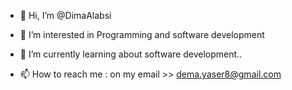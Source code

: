 - 👋 Hi, I’m @DimaAlabsi
- 👀 I’m interested in Programming and software development
- 🌱 I’m currently learning about software development..

- 📫 How to reach me : on my email >> dema.yaser8@gmail.com

<!---
DimaAlabsi/DimaAlabsi is a ✨ special ✨ repository because its `README.md` (this file) appears on your GitHub profile.
You can click the Preview link to take a look at your changes.
--->
